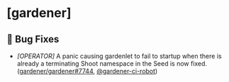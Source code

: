 # [gardener]
## 🐛 Bug Fixes
* *[OPERATOR]* A panic causing gardenlet to fail to startup when there is already a terminating Shoot namespace in the Seed is now fixed. ([gardener/gardener#7744](https://github.com/gardener/gardener/pull/7744), [@gardener-ci-robot](https://github.com/gardener-ci-robot))
